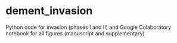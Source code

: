 # dement_invasion

Python code for invasion (phases I and II) and Google Colaboratory notebook for all figures (manuscript and supplementary)
